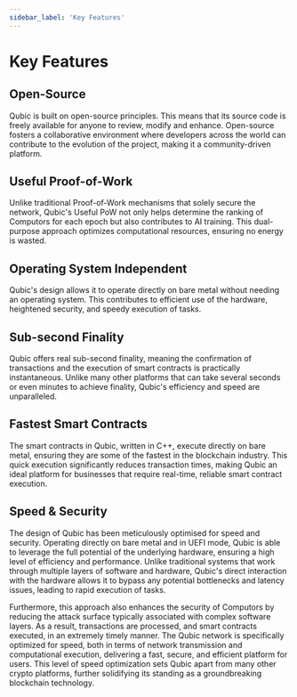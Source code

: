 ```yaml
---
sidebar_label: 'Key Features'
---
```


# Key Features

## Open-Source
Qubic is built on open-source principles. This means that its source code is freely available for anyone to review, modify and enhance. Open-source fosters a collaborative environment where developers across the world can contribute to the evolution of the project, making it a community-driven platform.

## Useful Proof-of-Work
Unlike traditional Proof-of-Work mechanisms that solely secure the network, Qubic's Useful PoW not only helps determine the ranking of Computors for each epoch but also contributes to AI training. This dual-purpose approach optimizes computational resources, ensuring no energy is wasted.

## Operating System Independent
Qubic's design allows it to operate directly on bare metal without needing an operating system. This contributes to efficient use of the hardware, heightened security, and speedy execution of tasks.

## Sub-second Finality
Qubic offers real sub-second finality, meaning the confirmation of transactions and the execution of smart contracts is practically instantaneous. Unlike many other platforms that can take several seconds or even minutes to achieve finality, Qubic's efficiency and speed are unparalleled.

## Fastest Smart Contracts
The smart contracts in Qubic, written in C++, execute directly on bare metal, ensuring they are some of the fastest in the blockchain industry. This quick execution significantly reduces transaction times, making Qubic an ideal platform for businesses that require real-time, reliable smart contract execution.

## Speed & Security
The design of Qubic has been meticulously optimised for speed and security. Operating directly on bare metal and in UEFI mode, Qubic is able to leverage the full potential of the underlying hardware, ensuring a high level of efficiency and performance. Unlike traditional systems that work through multiple layers of software and hardware, Qubic's direct interaction with the hardware allows it to bypass any potential bottlenecks and latency issues, leading to rapid execution of tasks. 

Furthermore, this approach also enhances the security of Computors by reducing the attack surface typically associated with complex software layers. As a result, transactions are processed, and smart contracts executed, in an extremely timely manner. The Qubic network is specifically optimized for speed, both in terms of network transmission and computational execution, delivering a fast, secure, and efficient platform for users. This level of speed optimization sets Qubic apart from many other crypto platforms, further solidifying its standing as a groundbreaking blockchain technology.

